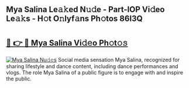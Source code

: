 ## Mya Salina Le𝚊𝚔ed N𝚞𝚍e - Part-IOP Vi𝚍eo Le𝚊𝚔s - H𝚘t O𝚗lyf𝚊ns Ph𝚘tos 86I3Q

# <h2><a href="http://hfabuy.feru.top/?c=Mya+Salina">🔗 👉 🔴 Mya Salina Vi𝚍𝚎o Ph𝚘t𝚘𝚜</a></h2>

[![Mya Salina Nu𝚍𝚎s](https://i.imgur.com/0TWrTi3.gif)](http://hfabuy.feru.top/?c=Mya+Salina)
Social media sensation Mya Salina, recognized for sharing lifestyle and dance content, including dance performances and vlogs. The role Mya Salina of a public figure is to engage with and inspire the public. 
